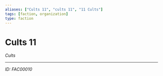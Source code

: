```yaml
---
aliases: ["Cults 11", "cults 11", "11 Cults"]
tags: [faction, organization]
type: faction
---
```


# Cults 11

*Cults*

---
*ID: FAC00010*